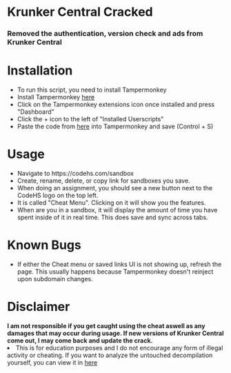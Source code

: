 <h1>Krunker Central Cracked</h1>
<h3>Removed the authentication, version check and ads from Krunker Central</h3>

<h1>Installation</h1>
<ul>
  <li>To run this script, you need to install Tampermonkey</li>
  <li>Install Tampermonkey <a href="https://chromewebstore.google.com/detail/tampermonkey/dhdgffkkebhmkfjojejmpbldmpobfkfo?hl=en" target="_blank">here</a></li>
  <li>Click on the Tampermonkey extensions icon once installed and press "Dashboard"</li>
  <li>Click the + icon to the left of "Installed Userscripts"</li>
  <li>Paste the code from <a href="https://github.com/Aureliustics/KrunkerCentral-Cracked/blob/main/KrunkerCentralCracked.js" target="_blank">here</a> into Tampermonkey and save (Control + S)</li>
</ul>

<h1>Usage</h1>
<ul>
  <li>Navigate to https://codehs.com/sandbox</li>
  <li>Create, rename, delete, or copy link for sandboxes you save.</li>
  <li>When doing an assignment, you should see a new button next to the CodeHS logo on the top left.</li>
  <li>It is called "Cheat Menu". Clicking on it will show you the features.</li>
  <li>When are you in a sandbox, it will display the amount of time you have spent inside of it in real time. This does save and sync across tabs.</li>
</ul>
<h1>Known Bugs</h1>
<ul>
  <li>If either the Cheat menu or saved links UI is not showing up, refresh the page. This usually happens because Tampermonkey doesn't reinject upon subdomain changes.</li>
</ul>
<h1>Disclaimer</h1>
<b>I am not responsible if you get caught using the cheat aswell as any damages that may occur during usage. If new versions of Krunker Central come out, I may come back and update the crack.</b>
<li>This is for education purposes and I do not encourage any form of illegal activity or cheating. If you want to analyze the untouched decompilation yourself, you can view it in <a href="https://github.com/Aureliustics/KrunkerCentral-Cracked/blob/main/Decompiled.js" target="_blank">here</a></li>
